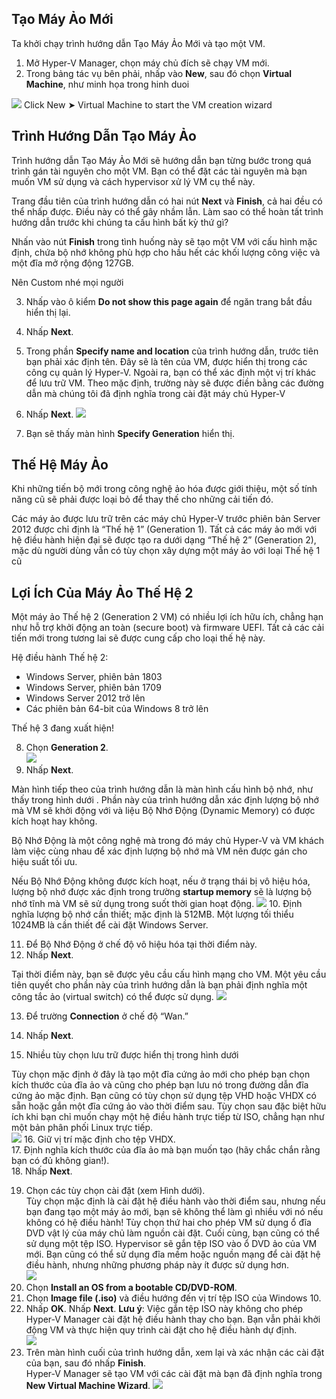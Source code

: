 
## Tạo Máy Ảo Mới  

Ta khởi chạy trình hướng dẫn Tạo Máy Ảo Mới và tạo một VM.
1. Mở Hyper-V Manager, chọn máy chủ đích sẽ chạy VM mới.
2. Trong bảng tác vụ bên phải, nhấp vào **New**, sau đó chọn **Virtual Machine**, như minh họa trong hinh duoi

![](https://img001.prntscr.com/file/img001/Z_-b65LXR6WXeHExo34t2w.png)
Click New ➤ Virtual Machine to start the VM creation wizard

## Trình Hướng Dẫn Tạo Máy Ảo  

Trình hướng dẫn Tạo Máy Ảo Mới sẽ hướng dẫn bạn từng bước trong quá trình gán tài nguyên cho một VM. Bạn có thể đặt các tài nguyên mà bạn muốn VM sử dụng và cách hypervisor xử lý VM cụ thể này.  

Trang đầu tiên của trình hướng dẫn có hai nút **Next** và **Finish**, cả hai đều có thể nhấp được. Điều này có thể gây nhầm lẫn. Làm sao có thể hoàn tất trình hướng dẫn trước khi chúng ta cấu hình bất kỳ thứ gì?

Nhấn vào nút **Finish** trong tình huống này sẽ tạo một VM với cấu hình mặc định, chứa bộ nhớ không phù hợp cho hầu hết các khối lượng công việc và một đĩa mở rộng động 127GB.

Nên Custom nhé mọi người 

3. Nhấp vào ô kiểm **Do not show this page again** để ngăn trang bắt đầu hiển thị lại.
4. Nhấp **Next**.
5. Trong phần **Specify name and location** của trình hướng dẫn, trước tiên bạn phải xác định tên. Đây sẽ là tên của VM, được hiển thị trong các công cụ quản lý Hyper-V. Ngoài ra, bạn có thể xác định một vị trí khác để lưu trữ VM. Theo mặc định, trường này sẽ được điền bằng các đường dẫn mà chúng tôi đã định nghĩa trong cài đặt máy chủ Hyper-V
6. Nhấp **Next**.
![](https://img001.prntscr.com/file/img001/LtL1feMzQ4ajH3NuzdBKhg.png)

7. Bạn sẽ thấy màn hình **Specify Generation** hiển thị.
## Thế Hệ Máy Ảo  

Khi những tiến bộ mới trong công nghệ ảo hóa được giới thiệu, một số tính năng cũ sẽ phải được loại bỏ để thay thế cho những cải tiến đó. 

Các máy ảo được lưu trữ trên các máy chủ Hyper-V trước phiên bản Server 2012 được chỉ định là “Thế hệ 1” (Generation 1). Tất cả các máy ảo mới với hệ điều hành hiện đại sẽ được tạo ra dưới dạng “Thế hệ 2” (Generation 2), mặc dù người dùng vẫn có tùy chọn xây dựng một máy ảo với loại Thế hệ 1 cũ
## Lợi Ích Của Máy Ảo Thế Hệ 2  

Một máy ảo Thế hệ 2 (Generation 2 VM) có nhiều lợi ích hữu ích, chẳng hạn như hỗ trợ khởi động an toàn (secure boot) và firmware UEFI. Tất cả các cải tiến mới trong tương lai sẽ được cung cấp cho loại thế hệ này. 

Hệ điều hành Thế hệ 2:  
- Windows Server, phiên bản 1803  
- Windows Server, phiên bản 1709  
- Windows Server 2012  trở lên
- Các phiên bản 64-bit của Windows 8  trở lên

Thế hệ 3 đang xuất hiện!


8. Chọn **Generation 2**.  
![](	https://img001.prntscr.com/file/img001/QZPiB2ISQwCCxptd0FFhQA.png)
9. Nhấp **Next**.  

Màn hình tiếp theo của trình hướng dẫn là màn hình cấu hình bộ nhớ, như thấy trong hình dưới . Phần này của trình hướng dẫn xác định lượng bộ nhớ mà VM sẽ khởi động với và liệu Bộ Nhớ Động (Dynamic Memory) có được kích hoạt hay không. 

Bộ Nhớ Động là một công nghệ mà trong đó máy chủ Hyper-V và VM khách làm việc cùng nhau để xác định lượng bộ nhớ mà VM nên được gán cho hiệu suất tối ưu. 

Nếu Bộ Nhớ Động không được kích hoạt, 
nếu ở trạng thái bị vô hiệu hóa, lượng bộ nhớ được xác định trong trường **startup memory** sẽ là lượng bộ nhớ tĩnh mà VM sẽ sử dụng trong suốt thời gian hoạt động.
![](https://img001.prntscr.com/file/img001/2eMC3QZ_Q42q4DckaHYnDA.png)
10. Định nghĩa lượng bộ nhớ cần thiết; mặc định là 512MB. Một lượng tối thiểu 1024MB là cần thiết để cài đặt Windows Server.  


11. Để Bộ Nhớ Động ở chế độ vô hiệu hóa tại thời điểm này.  
12. Nhấp **Next**.  

Tại thời điểm này, bạn sẽ được yêu cầu cấu hình mạng cho VM. Một yêu cầu tiên quyết cho phần này của trình hướng dẫn là bạn phải định nghĩa một công tắc ảo (virtual switch) có thể được sử dụng.
![](	https://img001.prntscr.com/file/img001/2qgd_5IiT5Kvx3V4O2f9yg.png)

13. Để trường **Connection** ở chế độ “Wan.”  
14. Nhấp **Next**.  



15. Nhiều tùy chọn lưu trữ được hiển thị trong hình dưới 

Tùy chọn mặc định ở đây là tạo một đĩa cứng ảo mới cho phép bạn chọn kích thước của đĩa ảo và cũng cho phép bạn lưu nó trong đường dẫn đĩa cứng ảo mặc định. Bạn cũng có tùy chọn sử dụng tệp VHD hoặc VHDX có sẵn hoặc gắn một đĩa cứng ảo vào thời điểm sau. Tùy chọn sau đặc biệt hữu ích khi bạn chỉ muốn chạy một hệ điều hành trực tiếp từ ISO, chẳng hạn như một bản phân phối Linux trực tiếp.  
![](	https://img001.prntscr.com/file/img001/dl-vfWQlTJqv11A1pATBog.png)
16. Giữ vị trí mặc định cho tệp VHDX.  
17. Định nghĩa kích thước của đĩa ảo mà bạn muốn tạo (hãy chắc chắn rằng bạn có đủ không gian!).  
18. Nhấp **Next**.


19. Chọn các tùy chọn cài đặt (xem Hình dưới).  
Tùy chọn mặc định là cài đặt hệ điều hành vào thời điểm sau, nhưng nếu bạn đang tạo một máy ảo mới, bạn sẽ không thể làm gì nhiều với nó nếu không có hệ điều hành! Tùy chọn thứ hai cho phép VM sử dụng ổ đĩa DVD vật lý của máy chủ làm nguồn cài đặt. Cuối cùng, bạn cũng có thể sử dụng một tệp ISO. Hypervisor sẽ gắn tệp ISO vào ổ DVD ảo của VM mới. Bạn cũng có thể sử dụng đĩa mềm hoặc nguồn mạng để cài đặt hệ điều hành, nhưng những phương pháp này ít được sử dụng hơn.  
![](	https://img001.prntscr.com/file/img001/qh1sicFqSvyQO5UnF_6Hcg.png)
20. Chọn **Install an OS from a bootable CD/DVD-ROM**.  
21. Chọn **Image file (.iso)** và điều hướng đến vị trí tệp ISO của Windows 10.  
22. Nhấp **OK**. Nhấp **Next**.
**Lưu ý**: Việc gắn tệp ISO này không cho phép Hyper-V Manager cài đặt hệ điều hành thay cho bạn. Bạn vẫn phải khởi động VM và thực hiện quy trình cài đặt cho hệ điều hành dự định.  
![](https://img001.prntscr.com/file/img001/HTIgFcUAQqmjNKkaj20IRQ.png)
23. Trên màn hình cuối của trình hướng dẫn, xem lại và xác nhận các cài đặt của bạn, sau đó nhấp **Finish**.  
Hyper-V Manager sẽ tạo VM với các cài đặt mà bạn đã định nghĩa trong **New Virtual Machine Wizard**.
![](	https://img001.prntscr.com/file/img001/KLIFovwESXefTUMkSj0RNw.png)
